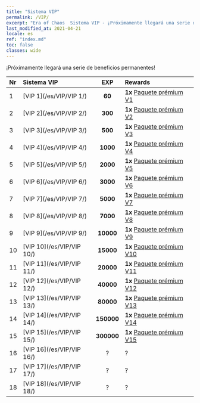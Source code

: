 ```yaml
---
title: "Sistema VIP"
permalink: /VIP/
excerpt: "Era of Chaos  Sistema VIP - ¡Próximamente llegará una serie de beneficios permanentes!"
last_modified_at: 2021-04-21
locale: es
ref: "index.md"
toc: false
classes: wide
---
```


  ¡Próximamente llegará una serie de beneficios permanentes!

  |  Nr  | Sistema VIP | EXP | Rewards |
  |:-----|:------------|:---:|:--------|
  | 1 | [VIP 1](/es/VIP/VIP 1/) | **60** | **1x** [Paquete prémium V1](/es/Items/con_1297/) |
  | 2 | [VIP 2](/es/VIP/VIP 2/) | **300** | **1x** [Paquete prémium V2](/es/Items/con_1298/) |
  | 3 | [VIP 3](/es/VIP/VIP 3/) | **500** | **1x** [Paquete prémium V3](/es/Items/con_1299/) |
  | 4 | [VIP 4](/es/VIP/VIP 4/) | **1000** | **1x** [Paquete prémium V4](/es/Items/con_1300/) |
  | 5 | [VIP 5](/es/VIP/VIP 5/) | **2000** | **1x** [Paquete prémium V5](/es/Items/con_1301/) |
  | 6 | [VIP 6](/es/VIP/VIP 6/) | **3000** | **1x** [Paquete prémium V6](/es/Items/con_1302/) |
  | 7 | [VIP 7](/es/VIP/VIP 7/) | **5000** | **1x** [Paquete prémium V7](/es/Items/con_1303/) |
  | 8 | [VIP 8](/es/VIP/VIP 8/) | **7000** | **1x** [Paquete prémium V8](/es/Items/con_1304/) |
  | 9 | [VIP 9](/es/VIP/VIP 9/) | **10000** | **1x** [Paquete prémium V9](/es/Items/con_1305/) |
  | 10 | [VIP 10](/es/VIP/VIP 10/) | **15000** | **1x** [Paquete prémium V10](/es/Items/con_1306/) |
  | 11 | [VIP 11](/es/VIP/VIP 11/) | **20000** | **1x** [Paquete prémium V11](/es/Items/con_1307/) |
  | 12 | [VIP 12](/es/VIP/VIP 12/) | **40000** | **1x** [Paquete prémium V12](/es/Items/con_1308/) |
  | 13 | [VIP 13](/es/VIP/VIP 13/) | **80000** | **1x** [Paquete prémium V13](/es/Items/con_1309/) |
  | 14 | [VIP 14](/es/VIP/VIP 14/) | **150000** | **1x** [Paquete prémium V14](/es/Items/con_1310/) |
  | 15 | [VIP 15](/es/VIP/VIP 15/) | **300000** | **1x** [Paquete prémium V15](/es/Items/con_1311/) |
  | 16 | [VIP 16](/es/VIP/VIP 16/) | ? | ? |
  | 17 | [VIP 17](/es/VIP/VIP 17/) | ? | ? |
  | 18 | [VIP 18](/es/VIP/VIP 18/) | ? | ? |
